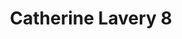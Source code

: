 ---
title: "Catherine Lavery 8"
role: "Speech Pathologist"
category: "administrative-staff"
image: "/images/speech-thera-8.webp"
sections:
  - title: "Experience"
    content: "8 years of specialized experience in pediatric speech pathology and voice disorders"
  - title: "Expertise"
    items:
      - "Expert in treating childhood apraxia of speech and phonological disorders"
      - "Specialized in voice therapy for professional voice users and post-surgical rehabilitation"
      - "Extensive experience with augmentative and alternative communication (AAC) devices"
  - title: "Teaching & Training"
    items:
      - "Regular presenter at Speech Pathology Australia conferences"
      - "Guest lecturer for voice disorders at University of Sydney"
  - title: "Education"
    items:
      - "Advanced certification in PROMPT therapy"
  - title: "Personal Life"
    items:
      - "Volunteers at local schools providing speech screening programs"
  - title: "Educational Role"
    items:
      - "Clinical supervisor for final year speech pathology students"
      - "Developer of innovative therapy materials for pediatric clients"
draft: false
---